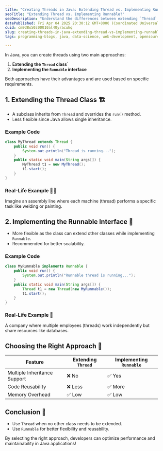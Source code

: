 ```yaml
---
title: "Creating Threads in Java: Extending Thread vs. Implementing Runnable 📝"
seoTitle: "Extending Thread vs. Implementing Runnable?"
seoDescription: "Understand the differences between extending `Thread` and implementing `Runnable` in Java to optimize your thread management strategy effectively"
datePublished: Fri Apr 04 2025 20:30:12 GMT+0000 (Coordinated Universal Time)
cuid: cm938o50z00010al40yracuhq
slug: creating-threads-in-java-extending-thread-vs-implementing-runnable
tags: programming-blogs, java, data-science, web-development, opensource, computer-science, webdev, developer, coding, programming-languages, object-oriented-programming, threads, dsa, codenewbies, programming-tips

---
```


In Java, you can create threads using two main approaches:
1. **Extending the `Thread` class`**
2. **Implementing the `Runnable` interface**

Both approaches have their advantages and are used based on specific requirements.

## 1. Extending the Thread Class 🏗️
- A subclass inherits from `Thread` and overrides the `run()` method.
- Less flexible since Java allows single inheritance.

### Example Code
```java
class MyThread extends Thread {
    public void run() {
        System.out.println("Thread is running...");
    }
    public static void main(String args[]) {
        MyThread t1 = new MyThread();
        t1.start();
    }
}
```

### Real-Life Example 🚗🔧
Imagine an assembly line where each machine (thread) performs a specific task like welding or painting.

## 2. Implementing the Runnable Interface 🔄
- More flexible as the class can extend other classes while implementing `Runnable`.
- Recommended for better scalability.

### Example Code
```java
class MyRunnable implements Runnable {
    public void run() {
        System.out.println("Runnable thread is running...");
    }
    public static void main(String args[]) {
        Thread t1 = new Thread(new MyRunnable());
        t1.start();
    }
}
```

### Real-Life Example 🏢
A company where multiple employees (threads) work independently but share resources like databases.

## Choosing the Right Approach 🤔
| Feature            | Extending `Thread` | Implementing `Runnable` |
|-------------------|------------------|----------------------|
| Multiple Inheritance Support | ❌ No  | ✅ Yes |
| Code Reusability | ❌ Less  | ✅ More |
| Memory Overhead  | ✅ Low | ✅ Low |

## Conclusion 🎯
- Use `Thread` when no other class needs to be extended.
- Use `Runnable` for better flexibility and reusability.

By selecting the right approach, developers can optimize performance and maintainability in Java applications!

